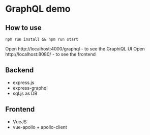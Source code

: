 # GraphQL demo 

## How to use

`npm run install && npm run start`

Open http://localhost:4000/graphql - to see the GraphiQL UI
Open http://localhost:8080/ - to see the frontend

## Backend

 - express.js
 - express-graphql
 - sql.js as DB

## Frontend

 - VueJS
 - vue-apollo + apollo-client